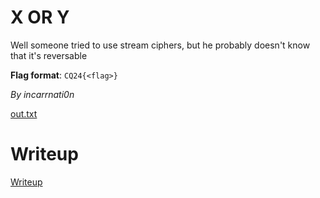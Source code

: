 # X OR Y

Well someone tried to use stream ciphers, but he probably doesn't know that it's reversable

**Flag format**: `CQ24{<flag>}`

*By incarrnati0n*

[out.txt](files/out.txt)

# Writeup

[Writeup](WRITEUP.md)
